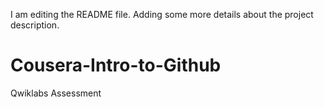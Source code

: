 I am editing the README file. Adding some more details about the project description.
# Cousera-Intro-to-Github
Qwiklabs Assessment 
